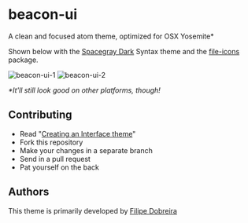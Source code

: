 # beacon-ui

A clean and focused atom theme, optimized for OSX Yosemite*

Shown below with the [Spacegray Dark](https://github.com/pauloacmelo/spacegray-dark-syntax)
Syntax theme and the [file-icons](https://github.com/DanBrooker/file-icons) package.

![beacon-ui-1](http://i.imgur.com/4huuHhj.png)
![beacon-ui-2](http://i.imgur.com/uvxXc93.png)

_\*It'll still look good on other platforms, though!_

## Contributing

- Read "[Creating an Interface theme](https://atom.io/docs/v0.60.0/creating-a-theme#creating-an-interface-theme)"
- Fork this repository
- Make your changes in a separate branch
- Send in a pull request
- Pat yourself on the back

## Authors

This theme is primarily developed by [Filipe Dobreira](https://github.com/filp)
